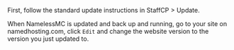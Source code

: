 First, follow the standard update instructions in StaffCP > Update.

When NamelessMC is updated and back up and running, go to your site on namedhosting.com, click `Edit` and change the website version to the version you just updated to.
